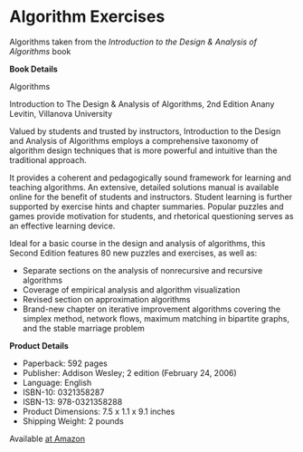 # Algorithm Exercises
Algorithms taken from the *Introduction to the Design & Analysis of Algorithms* book

**Book Details**

Algorithms
 
Introduction to The Design & Analysis of Algorithms, 2nd Edition
Anany Levitin, Villanova University
 
Valued by students and trusted by instructors, Introduction to the Design and Analysis of Algorithms employs a comprehensive taxonomy of algorithm design techniques that is more powerful and intuitive than the traditional approach.
 
It provides a coherent and pedagogically sound framework for learning and teaching algorithms. An extensive, detailed solutions manual is available online for the benefit of students and instructors. Student learning is further supported by exercise hints and chapter summaries. Popular puzzles and games provide motivation for students, and rhetorical questioning serves as an effective learning device.
 
Ideal for a basic course in the design and analysis of algorithms, this Second Edition features 80 new puzzles and exercises, as well as:

+ Separate sections on the analysis of nonrecursive and recursive algorithms
+ Coverage of empirical analysis and algorithm visualization
+ Revised section on approximation algorithms
+ Brand-new chapter on iterative improvement algorithms covering the simplex method, network flows, maximum matching in bipartite graphs, and the stable marriage problem


**Product Details**
- Paperback: 592 pages
- Publisher: Addison Wesley; 2 edition (February 24, 2006)
- Language: English
- ISBN-10: 0321358287
- ISBN-13: 978-0321358288
- Product Dimensions: 7.5 x 1.1 x 9.1 inches
- Shipping Weight: 2 pounds

Available [at Amazon](https://www.amazon.com/Introduction-Design-Analysis-Algorithms-2nd/dp/0321358287/)

